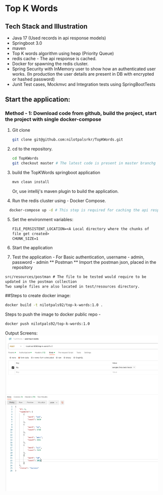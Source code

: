 # Top K Words

## Tech Stack and Illustration
- Java 17 (Used records in api response models)
- Springboot 3.0
- maven
- Top K words algorithm using heap (Priority Queue)
- redis cache - The api response is cached. 
- Docker for spawning the redis cluster.
- Spring Security with InMemory user to show how an authenticated user works. (In production the user details are present in DB with encrypted or hashed password)
- Junit Test cases, Mockmvc and Integration tests using SpringBootTests

## Start the application:
### Method - 1:  Download code from github, build the project, start the project with single docker-compose
1. Git clone
   ```bash
   git clone git@github.com:nilotpalsrkr/TopKWords.git
   ```
2. cd to the repository.
   ```bash
   cd TopKWords
   git checkout master # The latest code is present in master branchg and not in main.
   ```

3. build the TopKWords springboot application
    ```bash
   mvn clean install 
   ```
   Or, use intellij's maven plugin to build the application.
4. Run the redis cluster using - Docker Compose.
```bash
  docker-compose up -d # This step is required for caching the api response. This would run the Redis cluster.
```

5. Set the environment variables:
   ```
   FILE_PERSISTENT_LOCATION=<A Local directory where the chunks of file get created> 
   CHUNK_SIZE=1
   ```
   
6. Start the application
7. Test the application -
   For Basic authentication, username - admin, password - admin 
   ** Postman **
   Import the postman json, placed in the repository
```
src/resources/postman # The file to be tested would require to be updated in the postman collection
Two sample files are also located in test/resources directory.
```



##Steps to create docker image:
```bash
docker build -t nilotpals92/top-k-words:1.0 .
```
Steps to push the image to docker public repo -
```bash
docker push nilotpals92/top-k-words:1.0
```


Output Screens:
![Alt Text](documents/postman-output.png)